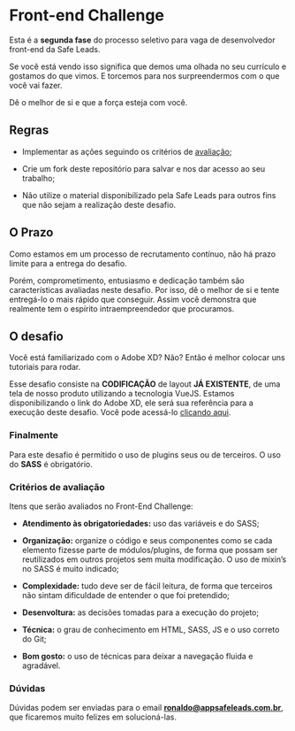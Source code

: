 # Front-end Challenge

Esta é a **segunda fase** do processo seletivo para vaga de desenvolvedor front-end da Safe Leads.

Se você está vendo isso significa que demos uma olhada no seu currículo e gostamos do que vimos. E torcemos para nos surpreendermos com o que você vai fazer.

Dê o melhor de si e que a força esteja com você.

## Regras

- Implementar as ações seguindo os critérios de [avaliação](#criterios_avaliacao);

- Crie um fork deste repositório para salvar e nos dar acesso ao seu trabalho;

- Não utilize o material disponibilizado pela Safe Leads para outros fins que não sejam a realização deste desafio.

## O Prazo

Como estamos em um processo de recrutamento contínuo, não há prazo limite para a entrega do desafio.

Porém, comprometimento, entusiasmo e dedicação também são características avaliadas neste desafio. Por isso, dê o melhor de si e tente entregá-lo o mais rápido que conseguir. Assim você demonstra que realmente tem o espírito intraempreendedor que procuramos.

## O desafio

Você está familiarizado com o Adobe XD? Não? Então é melhor colocar uns tutoriais para rodar.

Esse desafio consiste na **CODIFICAÇÃO** de layout **JÁ EXISTENTE**, de uma tela de nosso produto utilizando a tecnologia VueJS. Estamos disponibilizando o link do Adobe XD, ele será sua referência para a execução deste desafio. Você pode acessá-lo <a href="https://xd.adobe.com/view/d0b5ca59-0d2c-4739-6e77-279d51e494f4-a684/">clicando aqui</a>.


### Finalmente

Para este desafio é permitido o uso de plugins seus ou de terceiros. O uso do **SASS** é obrigatório.

### <a name="criterios_avaliacao"/>Critérios de avaliação

Itens que serão avaliados no Front-End Challenge: 

- **Atendimento às obrigatoriedades:** uso das variáveis e do SASS;

- **Organização:** organize o código e seus componentes como se cada elemento fizesse parte de módulos/plugins, de forma que possam ser reutilizados em outros projetos sem muita modificação. O uso de mixin’s no SASS é muito indicado;

- **Complexidade:** tudo deve ser de fácil leitura, de forma que terceiros não sintam dificuldade de entender o que foi pretendido;

- **Desenvoltura:** as decisões tomadas para a execução do projeto;

- **Técnica:** o grau de conhecimento em HTML, SASS, JS e o uso correto do Git;

- **Bom gosto:** o uso de técnicas para deixar a navegação fluida e agradável.

### Dúvidas

Dúvidas podem ser enviadas para o email **ronaldo@appsafeleads.com.br**, que ficaremos muito felizes em solucioná-las.

